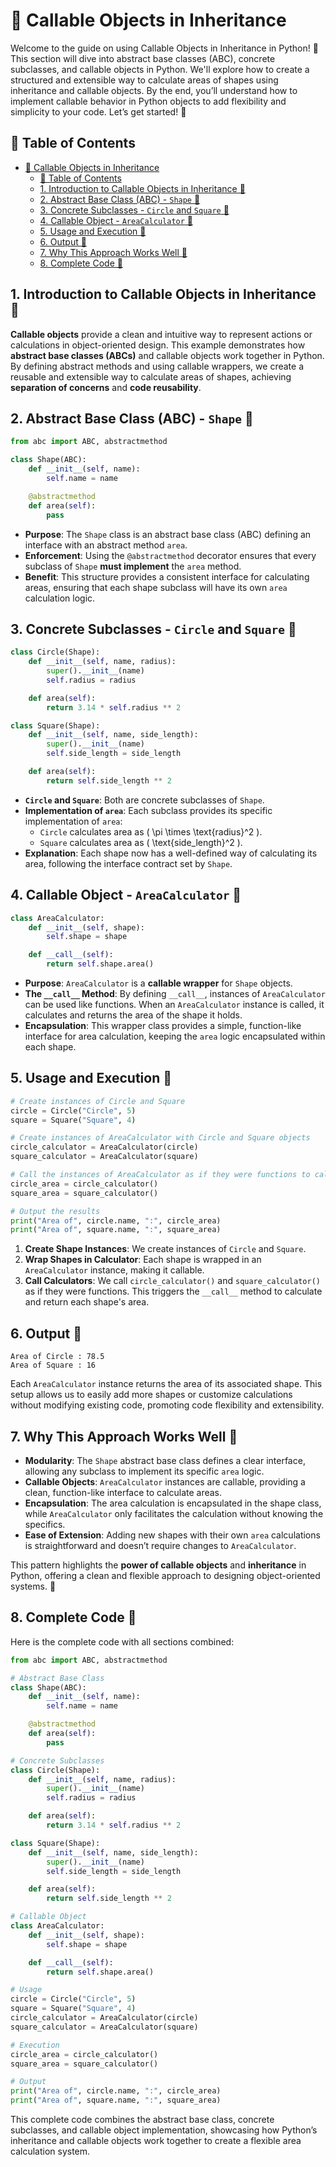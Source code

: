 # 🧮 Callable Objects in Inheritance

Welcome to the guide on using Callable Objects in Inheritance in Python! 🎉 This section will dive into abstract base classes (ABC), concrete subclasses, and callable objects in Python. We'll explore how to create a structured and extensible way to calculate areas of shapes using inheritance and callable objects. By the end, you’ll understand how to implement callable behavior in Python objects to add flexibility and simplicity to your code. Let’s get started! 🐍


## 📖 Table of Contents

- [🧮 Callable Objects in Inheritance](#-callable-objects-in-inheritance)
  - [📖 Table of Contents](#-table-of-contents)
  - [1. Introduction to Callable Objects in Inheritance 📝](#1-introduction-to-callable-objects-in-inheritance-)
  - [2. Abstract Base Class (ABC) - `Shape` 🔹](#2-abstract-base-class-abc---shape-)
  - [3. Concrete Subclasses - `Circle` and `Square` 🔹](#3-concrete-subclasses---circle-and-square-)
  - [4. Callable Object - `AreaCalculator` 🔹](#4-callable-object---areacalculator-)
  - [5. Usage and Execution 🔹](#5-usage-and-execution-)
  - [6. Output 🎉](#6-output-)
  - [7. Why This Approach Works Well 🎯](#7-why-this-approach-works-well-)
  - [8. Complete Code 🧩](#8-complete-code-)


## 1. Introduction to Callable Objects in Inheritance 📝

**Callable objects** provide a clean and intuitive way to represent actions or calculations in object-oriented design. This example demonstrates how **abstract base classes (ABCs)** and callable objects work together in Python. By defining abstract methods and using callable wrappers, we create a reusable and extensible way to calculate areas of shapes, achieving **separation of concerns** and **code reusability**.


## 2. Abstract Base Class (ABC) - `Shape` 🔹

```python
from abc import ABC, abstractmethod

class Shape(ABC):
    def __init__(self, name):
        self.name = name

    @abstractmethod
    def area(self):
        pass
```

- **Purpose**: The `Shape` class is an abstract base class (ABC) defining an interface with an abstract method `area`.
- **Enforcement**: Using the `@abstractmethod` decorator ensures that every subclass of `Shape` **must implement** the `area` method.
- **Benefit**: This structure provides a consistent interface for calculating areas, ensuring that each shape subclass will have its own `area` calculation logic.


## 3. Concrete Subclasses - `Circle` and `Square` 🔹

```python
class Circle(Shape):
    def __init__(self, name, radius):
        super().__init__(name)
        self.radius = radius

    def area(self):
        return 3.14 * self.radius ** 2

class Square(Shape):
    def __init__(self, name, side_length):
        super().__init__(name)
        self.side_length = side_length

    def area(self):
        return self.side_length ** 2
```

- **`Circle` and `Square`**: Both are concrete subclasses of `Shape`.
- **Implementation of `area`**: Each subclass provides its specific implementation of `area`:
  - `Circle` calculates area as \( \pi \times \text{radius}^2 \).
  - `Square` calculates area as \( \text{side\_length}^2 \).
- **Explanation**: Each shape now has a well-defined way of calculating its area, following the interface contract set by `Shape`.


## 4. Callable Object - `AreaCalculator` 🔹

```python
class AreaCalculator:
    def __init__(self, shape):
        self.shape = shape

    def __call__(self):
        return self.shape.area()
```

- **Purpose**: `AreaCalculator` is a **callable wrapper** for `Shape` objects.
- **The `__call__` Method**: By defining `__call__`, instances of `AreaCalculator` can be used like functions. When an `AreaCalculator` instance is called, it calculates and returns the area of the shape it holds.
- **Encapsulation**: This wrapper class provides a simple, function-like interface for area calculation, keeping the `area` logic encapsulated within each shape.


## 5. Usage and Execution 🔹

```python
# Create instances of Circle and Square
circle = Circle("Circle", 5)
square = Square("Square", 4)

# Create instances of AreaCalculator with Circle and Square objects
circle_calculator = AreaCalculator(circle)
square_calculator = AreaCalculator(square)

# Call the instances of AreaCalculator as if they were functions to calculate the area
circle_area = circle_calculator()
square_area = square_calculator()

# Output the results
print("Area of", circle.name, ":", circle_area)
print("Area of", square.name, ":", square_area)
```

1. **Create Shape Instances**: We create instances of `Circle` and `Square`.
2. **Wrap Shapes in Calculator**: Each shape is wrapped in an `AreaCalculator` instance, making it callable.
3. **Call Calculators**: We call `circle_calculator()` and `square_calculator()` as if they were functions. This triggers the `__call__` method to calculate and return each shape's area.


## 6. Output 🎉

```plaintext
Area of Circle : 78.5
Area of Square : 16
```

Each `AreaCalculator` instance returns the area of its associated shape. This setup allows us to easily add more shapes or customize calculations without modifying existing code, promoting code flexibility and extensibility.


## 7. Why This Approach Works Well 🎯

- **Modularity**: The `Shape` abstract base class defines a clear interface, allowing any subclass to implement its specific `area` logic.
- **Callable Objects**: `AreaCalculator` instances are callable, providing a clean, function-like interface to calculate areas.
- **Encapsulation**: The area calculation is encapsulated in the shape class, while `AreaCalculator` only facilitates the calculation without knowing the specifics.
- **Ease of Extension**: Adding new shapes with their own `area` calculations is straightforward and doesn’t require changes to `AreaCalculator`.

This pattern highlights the **power of callable objects** and **inheritance** in Python, offering a clean and flexible approach to designing object-oriented systems. 🐍


## 8. Complete Code 🧩

Here is the complete code with all sections combined:

```python
from abc import ABC, abstractmethod

# Abstract Base Class
class Shape(ABC):
    def __init__(self, name):
        self.name = name

    @abstractmethod
    def area(self):
        pass

# Concrete Subclasses
class Circle(Shape):
    def __init__(self, name, radius):
        super().__init__(name)
        self.radius = radius

    def area(self):
        return 3.14 * self.radius ** 2

class Square(Shape):
    def __init__(self, name, side_length):
        super().__init__(name)
        self.side_length = side_length

    def area(self):
        return self.side_length ** 2

# Callable Object
class AreaCalculator:
    def __init__(self, shape):
        self.shape = shape

    def __call__(self):
        return self.shape.area()

# Usage
circle = Circle("Circle", 5)
square = Square("Square", 4)
circle_calculator = AreaCalculator(circle)
square_calculator = AreaCalculator(square)

# Execution
circle_area = circle_calculator()
square_area = square_calculator()

# Output
print("Area of", circle.name, ":", circle_area)
print("Area of", square.name, ":", square_area)
```

This complete code combines the abstract base class, concrete subclasses, and callable object implementation, showcasing how Python’s inheritance and callable objects work together to create a flexible area calculation system.

